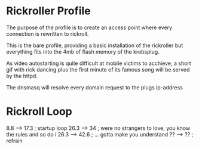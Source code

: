 # Rickroller Profile

The purpose of the profile is to create an access point where every connection
is rewritten to rickroll.

This is the bare profile, providing a basic installation of the rickroller but
everything fits into the 4mb of flash memory of the krebsplug.

As video autostarting is quite difficult at mobile victims to acchieve, 
a short gif with rick dancing plus the first minute of its famous song will be
served by the httpd.

The dnsmasq will resolve every domain request to the plugs ip-address


# Rickroll Loop

8.8  --> 17.3 ; startup loop
26.3 --> 34   ; were no strangers to love, you know the rules and so do i
26.3 --> 42.6 ; ... gotta make you understand
??   --> ??   ; refrain
